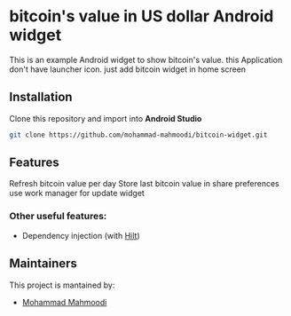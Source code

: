 
# bitcoin's value in US dollar Android widget

This is an example Android widget to show bitcoin's value. 
this Application  don't have launcher icon. just add bitcoin widget in home screen   

## Installation
Clone this repository and import into **Android Studio**
```bash
git clone https://github.com/mohammad-mahmoodi/bitcoin-widget.git
```

## Features
Refresh bitcoin value per day 
Store last bitcoin value in share preferences 
use work manager for update widget
### Other useful features:
- Dependency injection (with [Hilt](http://google.github.io/hilt/))

## Maintainers
This project is mantained by:
* [Mohammad Mahmoodi](http://github.com/mohammad-mahmoodi)

